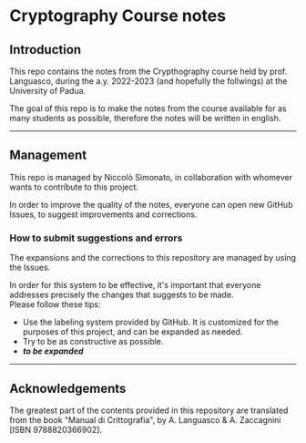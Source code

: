 # Cryptography Course notes
## Introduction
This repo contains the notes from the Crypthography course held by prof. Languasco, during the a.y. 2022-2023 (and hopefully the follwings) at the University of Padua.

The goal of this repo is to make the notes from the course available for as many students as possible, therefore the notes will be written in english.

---

## Management
This repo is managed by Niccolò Simonato, in collaboration with whomever wants to contribute to this project.

In order to improve the quality of the notes, everyone can open new GitHub Issues, to suggest improvements and corrections.

### How to submit suggestions and errors
The expansions and the corrections to this repository are managed by using the Issues.

In order for this system to be effective, it's important that everyone addresses precisely the changes that suggests to be made.  
Please follow these tips:
 * Use the labeling system provided by GitHub. It is customized for the purposes of this project, and can be expanded as needed.
 * Try to be as constructive as possible.
 * ***to be expanded***
---

## Acknowledgements
The greatest part of the contents provided in this repository are translated from the book "Manual di Crittografia", by A. Languasco & A. Zaccagnini [ISBN 9788820366902].
